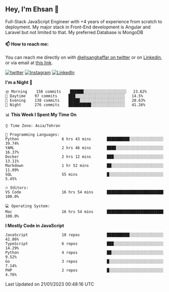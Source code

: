 ## Hey, I'm Ehsan 👋
<!-- <img src="https://user-images.githubusercontent.com/1303154/88677602-1635ba80-d120-11ea-84d8-d263ba5fc3c0.gif" width="20px" alt="hi"> -->

Full-Stack JavaScript Engineer with +4 years of experience from scratch to deployment.
My major stack in Front-End development is Angular and Laravel but not limited to that.
My preferred Database is MongoDB
<!-- Aspiring Developer(focused on FrontEnd) which interested in the assembly programming language. -->
<!-- Also, I love doing Graphic Designs for fun -->

<!-- - 🔭 I’m currently working on [Komodoro](https://komodoro.io), [fullestStack](https://github.com/neekware/FullestStack) and [PlotSet](http://plotset.com/). -->
<!-- - 📒 Getting Started with C++ Programming Language. -->
<!-- 🌱 I’m currently learning something. -->
<!-- - 😄 I enjoy Python, C/C++ and assembly -->

#### 📫 How to reach me:
You can reach me directly on with [@ehsanghaffar on twitter](https://twitter.com/ehsanghaffarii) or on [Linkedin](https://www.linkedin.com/in/ehsanghaffarii), or via email at [this link](mailto:ghafari.5000@gmail.com).

[![twitter](https://img.shields.io/twitter/url?color=blue&label=twitter&logo=twitter&style=plastic&url=https%3A%2F%2Ftwitter.com%2Fehsanghaffar%2Ffollow)](https://twitter.com/ehsanghaffar)
[![Instagram](https://img.shields.io/badge/Instagram%20Page-Follow-E4405F?logo=instagram)](https://www.instagram.com/ehsanghaffarii)
[![LinkedIn](https://img.shields.io/badge/LinkedIn-Follow-0077B5?logo=linkedin)](https://www.linkedin.com/in/ehsanghaffarii)

<!-- [![wakatime](https://wakatime.com/badge/user/f0b0dc2d-d692-4e9a-a6ed-667b80d7dd34.svg)](https://wakatime.com/@ehsandev)
![](https://komarev.com/ghpvc/?username=ehsanghaffar) -->

<!-- #### 💾 Which technology I know?

[![TypeScript](https://badgen.net/badge/icon/typescript?icon=typescript&label)](https://typescriptlang.org)
![JavaScript](https://img.shields.io/badge/javascript-%23323330.svg?style=flat-squire&logo=javascript&logoColor=%23F7DF1E)
![Angular](https://img.shields.io/badge/angular-%23DD0031.svg?style=flat-squire&logo=angular&logoColor=white)
![Aurelia](https://img.shields.io/badge/aurelia-%23ED2B88.svg?style=flat-squire&logo=aurelia&logoColor=fff) -->

 
<!-- ![ehsanghaffar's Stats](https://github-readme-stats.vercel.app/api?username=ehsanghaffar&theme=vue-dark&show_icons=true&hide_border=false&count_private=true) -->


<!-- ![ehsanghaffar's Top Languages](https://github-readme-stats.vercel.app/api/top-langs/?username=ehsanghaffar&hide=html,blade,handlebars,php,css&theme=vue-dark&show_icons=true&hide_border=false&layout=compact) -->


<!--START_SECTION:waka-->
**I'm a Night 🦉** 

```text
🌞 Morning    158 commits    ██████░░░░░░░░░░░░░░░░░░░   23.62% 
🌆 Daytime    97 commits     ███░░░░░░░░░░░░░░░░░░░░░░   14.5% 
🌃 Evening    138 commits    █████░░░░░░░░░░░░░░░░░░░░   20.63% 
🌙 Night      276 commits    ██████████░░░░░░░░░░░░░░░   41.26%

```


📊 **This Week I Spent My Time On** 

```text
⌚︎ Time Zone: Asia/Tehran

💬 Programming Languages: 
Python                   6 hrs 43 mins       ██████████░░░░░░░░░░░░░░░   39.74% 
YAML                     2 hrs 46 mins       ████░░░░░░░░░░░░░░░░░░░░░   16.37% 
Docker                   2 hrs 12 mins       ███░░░░░░░░░░░░░░░░░░░░░░   13.11% 
Markdown                 1 hr 52 mins        ██░░░░░░░░░░░░░░░░░░░░░░░   11.09% 
SQL                      55 mins             █░░░░░░░░░░░░░░░░░░░░░░░░   5.45%

🔥 Editors: 
VS Code                  16 hrs 54 mins      █████████████████████████   100.0%

💻 Operating System: 
Mac                      16 hrs 54 mins      █████████████████████████   100.0%

```

**I Mostly Code in JavaScript** 

```text
JavaScript               18 repos            ██████████░░░░░░░░░░░░░░░   42.86% 
TypeScript               6 repos             ███░░░░░░░░░░░░░░░░░░░░░░   14.29% 
Python                   4 repos             ██░░░░░░░░░░░░░░░░░░░░░░░   9.52% 
Go                       3 repos             █░░░░░░░░░░░░░░░░░░░░░░░░   7.14% 
PHP                      2 repos             █░░░░░░░░░░░░░░░░░░░░░░░░   4.76%

```



 Last Updated on 21/01/2023 00:48:16 UTC
<!--END_SECTION:waka-->
